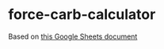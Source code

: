 # force-carb-calculator

Based on [this Google Sheets document](https://docs.google.com/spreadsheets/d/17YCv0wRlPhaolhFOevcda8FGXHwH1cQxU_I-FAwuQgQ/edit?usp=sharing)
